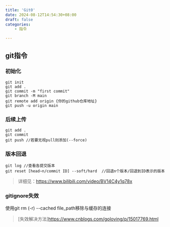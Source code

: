 ```yaml
---
title: 'Git0'
date: 2024-08-12T14:54:30+08:00
draft: false
categories:
    - 指令

---
```



## git指令

### 初始化
    git init  
    git add .  
    git commit -m "first commit"  
    git branch -M main  
    git remote add origin {你的github仓库地址}  
    git push -u origin main

### 后续上传
    git add .  
    git commit  
    git push //若要无视pull则添加(--force)

### 版本回退
    git log //查看各提交版本  
    git reset [head~n/commit ID] --soft/hard  //回退n个版本/回退到ID表示的版本  
>详细见：<https://www.bilibili.com/video/BV14C4y1q78x>

### gitignore失效
使用git rm (-r) --cached file_path移除与缓存的连接
>[失效解决方法]<https://www.cnblogs.com/goloving/p/15017769.html>